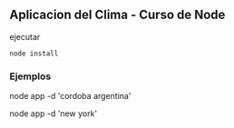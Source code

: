 ## Aplicacion del Clima - Curso de Node

ejecutar
```
node install
```


### Ejemplos
node app -d 'cordoba argentina' 

node app -d 'new york'